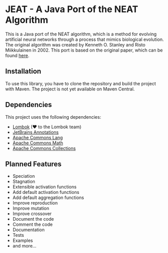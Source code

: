 # JEAT - A Java Port of the NEAT Algorithm

This is a Java port of the NEAT algorithm, which is a method for evolving artificial neural networks
through a process that mimics biological evolution. The original algorithm was created by Kenneth O.
Stanley and Risto Miikkulainen in 2002. This port is based on the original paper, which can be
found [here](http://nn.cs.utexas.edu/downloads/papers/stanley.ec02.pdf).

## Installation

To use this library, you have to clone the repository and build the project with Maven. The project
is not yet available on Maven Central.

## Dependencies

This project uses the following dependencies:

- [Lombok](https://projectlombok.org/) (&#x2665; to the Lombok team)
- [JetBrains Annotations](https://mvnrepository.com/artifact/org.jetbrains/annotations)
- [Apache Commons Lang](https://commons.apache.org/proper/commons-lang/)
- [Apache Commons Math](https://commons.apache.org/proper/commons-math/)
- [Apache Commons Collections](https://commons.apache.org/proper/commons-collections/)

## Planned Features

- Speciation
- Stagnation
- Extensible activation functions
- Add default activation functions
- Add default aggregation functions
- Improve reproduction
- Improve mutation
- Improve crossover
- Document the code
- Comment the code
- Documentation
- Tests
- Examples
- and more...
